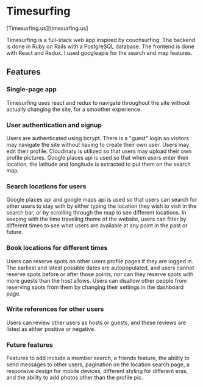 # Timesurfing

[Timesurfing.us][timesurfing.us]

Timesurfing is a full-stack web app inspired by couchsurfing. The backend is done in Ruby on Rails with a PostgreSQL database.
The frontend is done with React and Redux. I used googleapis for the search and map features.

## Features

### Single-page app

Timesurfing uses react and redux to navigate throughout the site without actually changing the site, for a smoother experience.
### User authentication and signup
Users are authenticated using bcrypt. There is a "guest" login so visitors may navigate the site without having to create their own user. Users may edit their profile. Cloudinary is utilized so that users may upload their own profile pictures. Google places api is used so that when users enter their location, the latitude and longitude is extracted to put them on the search map.
### Search locations for users
Google places api and google maps api is used so that users can search for other users to stay with by either typing the location they wish to visit in the search bar, or by scrolling through the map to see different locations. In keeping with the time traveling theme of the website, users can filter by different times to see what users are available at any point in the past or future.
### Book locations for different times
Users can reserve spots on other users profile pages if they are logged in. The earliest and latest possible dates are autopopulated, and users cannot reserve spots before or after those points, nor can they reserve spots with more guests than the host allows. Users can disallow other people from reserving spots from them by changing their settings in the dashboard page.
### Write references for other users
Users can review other users as hosts or guests, and these reviews are listed as either positive or negative.
### Future features
Features to add include a member search, a friends feature, the ability to send messages to other users, pagination on the location search page, a responsive design for mobile devices, different styling for different eras, and the ability to add photos other than the profile pic.
